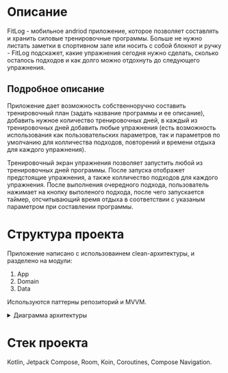 # Описание
FitLog - мобильное andriod приложение, которое позволяет составлять и хранить силовые тренировочные программы. Больше не нужно листать заметки в спортивном зале или носить с собой блокнот и ручку - FitLog подскажет, какие упражнения сегодня нужно сделать, сколько осталось подходов и как долго можно отдохнуть до следующего упражнения.
## Подробное описание
Приложение дает возможность собственноручно составить тренировочный план (задать название программы и ее описание), добавить нужное количество тренировочных дней, в каждый из тренировочных дней добавить любые упражнения (есть возможность использования как пользовательских параметров, так и параметров по умолчанию для колличества подходов, повторений и времени отдыха для каждого упражнения).

Тренировочный экран упражнения позволяет запустить любой из тренировочных дней программы. После запуска отображет предстоящие упражнения, а также колличество подходов для каждого упражнения. После выполнения очередного подхода, пользователь нажимает на кнопку выполеного подхода, после чего запускается таймер, отсчитывающий время отдыха в соответствии с указаным параметром при составлении программы.
# Структура проекта
Приложение написано с использоваинем clean-архитектуры, и разделено на модули:
1. App
2. Domain
3. Data

Используются паттерны репозиторий и MVVM.
<details>
  <summary>Диаграмма архитектуры</summary>
    
![Диаграмма архитектуры](pictures/diagram.jpg)
</details>

# Стек проекта
Kotlin, Jetpack Compose, Room, Koin, Coroutines, Compose Navigation.

